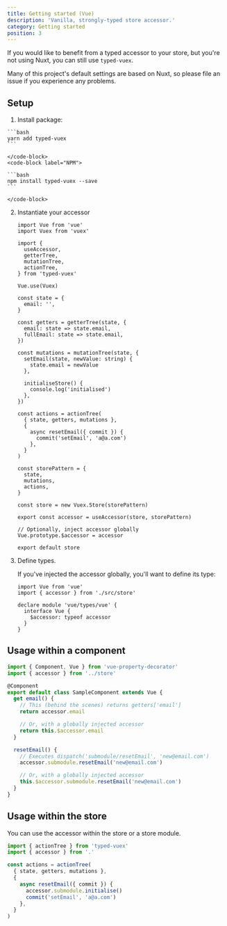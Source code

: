 ```yaml
---
title: Getting started (Vue)
description: 'Vanilla, strongly-typed store accessor.'
category: Getting started
position: 3
---
```


If you would like to benefit from a typed accessor to your store, but you're not using Nuxt, you can still use `typed-vuex`.

<alert>

Many of this project's default settings are based on Nuxt, so please file an issue if you experience any problems.

</alert>

## Setup

1. Install package:

  <code-group>
    <code-block label="Yarn" active>

    ```bash
    yarn add typed-vuex
    ```

    </code-block>
    <code-block label="NPM">

    ```bash
    npm install typed-vuex --save
    ```

    </code-block>

  </code-group>

2. Instantiate your accessor

   ```ts{}[src/store/index.ts]
   import Vue from 'vue'
   import Vuex from 'vuex'

   import {
     useAccessor,
     getterTree,
     mutationTree,
     actionTree,
   } from 'typed-vuex'

   Vue.use(Vuex)

   const state = {
     email: '',
   }

   const getters = getterTree(state, {
     email: state => state.email,
     fullEmail: state => state.email,
   })

   const mutations = mutationTree(state, {
     setEmail(state, newValue: string) {
       state.email = newValue
     },

     initialiseStore() {
       console.log('initialised')
     },
   })

   const actions = actionTree(
     { state, getters, mutations },
     {
       async resetEmail({ commit }) {
         commit('setEmail', 'a@a.com')
       },
     }
   )

   const storePattern = {
     state,
     mutations,
     actions,
   }

   const store = new Vuex.Store(storePattern)

   export const accessor = useAccessor(store, storePattern)

   // Optionally, inject accessor globally
   Vue.prototype.$accessor = accessor

   export default store
   ```

3. Define types.

   If you've injected the accessor globally, you'll want to define its type:

   ```ts{}[index.d.ts]
   import Vue from 'vue'
   import { accessor } from './src/store'

   declare module 'vue/types/vue' {
     interface Vue {
       $accessor: typeof accessor
     }
   }
   ```

## Usage within a component

```ts
import { Component, Vue } from 'vue-property-decorator'
import { accessor } from '../store'

@Component
export default class SampleComponent extends Vue {
  get email() {
    // This (behind the scenes) returns getters['email']
    return accessor.email

    // Or, with a globally injected accessor
    return this.$accessor.email
  }

  resetEmail() {
    // Executes dispatch('submodule/resetEmail', 'new@email.com')
    accessor.submodule.resetEmail('new@email.com')

    // Or, with a globally injected accessor
    this.$accessor.submodule.resetEmail('new@email.com')
  }
}
```

## Usage within the store

You can use the accessor within the store or a store module.

```ts
import { actionTree } from 'typed-vuex'
import { accessor } from '.'

const actions = actionTree(
  { state, getters, mutations },
  {
    async resetEmail({ commit }) {
      accessor.submodule.initialise()
      commit('setEmail', 'a@a.com')
    },
  }
)
```
